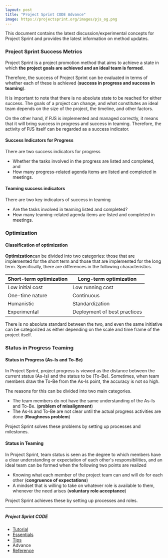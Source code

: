 ```yaml
---
layout: post
title: "Project Sprint CODE Advance"
image: https://projectsprint.org/images/pjs_og.png
---
```


This document contains the latest discussion/experimental concepts for Project Sprint and provides the latest information on method updates.

### Project Sprint Success Metrics

Project Sprint is a project promotion method that aims to achieve a state in which **the project goals are achieved and an ideal team is formed**.

Therefore, the success of Project Sprint can be evaluated in terms of whether each of these is achieved (**success in progress and success in teaming**).

It is important to note that there is no absolute state to be reached for either success. The goals of a project can change, and what constitutes an ideal team depends on the size of the project, the timeline, and other factors.

On the other hand, if PJS is implemented and managed correctly, it means that it will bring success in progress and success in teaming. Therefore, the activity of PJS itself can be regarded as a success indicator.

#### Success Indicators for Progress

There are two success indicators for progress

* Whether the tasks involved in the progress are listed and completed, and
* How many progress-related agenda items are listed and completed in meetings.

#### Teaming success indicators

There are two key indicators of success in teaming

* Are the tasks involved in teaming listed and completed?
* How many teaming-related agenda items are listed and completed in meetings.

### Optimization
#### Classification of optimization

**Optimization**can be divided into two categories: those that are implemented for the short term and those that are implemented for the long term. Specifically, there are differences in the following characteristics.

Short-term optimization  | Long-term optimization
--|--
Low initial cost  | Low running cost
One-time nature  | Continuous
Humanistic   | Standardization
Experimental  | Deployment of best practices

There is no absolute standard between the two, and even the same initiative can be categorized as either depending on the scale and time frame of the project itself.

### Status in Progress Teaming

#### Status in Progress (As-Is and To-Be)
In Project Sprint, project progress is viewed as the distance between the current status (As-Is) and the status to be (To-Be). Sometimes, when team members draw the To-Be from the As-Is point, the accuracy is not so high.

The reasons for this can be divided into two main categories.

- The team members do not have the same understanding of the As-Is and To-Be.
 (**problem of misalignment**)
- The As-Is and To-Be are not clear until the actual progress activities are done (**Roughness problem**)

Project Sprint solves these problems by setting up processes and milestones.

#### Status in Teaming
In Project Sprint, team status is seen as the degree to which members have a clear understanding or expectation of each other's responsibilities, and an ideal team can be formed when the following two points are realized

- Knowing what each member of the project team can and will do for each other (**congruence of expectations**)
- A mindset that is willing to take on whatever role is available to them, whenever the need arises (**voluntary role acceptance**)

Project Sprint achieves these by setting up processes and roles.

---

##### Project Sprint CODE
- [Tutorial](./tutorial/index.md)
- [Essentials](./essentials.md)
- [Tips](./tips/index.md)
- Advance
- [Reference](./reference.md)
